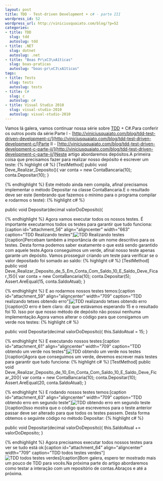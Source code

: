 ```yaml
--- 
layout: post
title: TDD - Test-driven Development + c# - parte III
wordpress_id: 52
wordpress_url: http://viniciusquaiato.com/blog/?p=52
categories: 
- title: TDD
  slug: tdd
  autoslug: tdd
- title: .NET
  slug: dotnet
  autoslug: .net
- title: "Boas Pr\xC3\xA1ticas"
  slug: boas-praticas
  autoslug: "boas-pr\xC3\xA1ticas"
tags: 
- title: Tests
  slug: tests
  autoslug: tests
- title: C#
  slug: c
  autoslug: c#
- title: Visual Studio 2010
  slug: visual-studio-2010
  autoslug: visual-studio-2010
---
```

Vamos lá galera, vamos continuar nossa série sobre [TDD](http://dojofloripa.wordpress.com/2007/09/10/tudo-sobre-tdd/) + C#.Para conferir os outros posts da série:Parte I - [http://viniciusquaiato.com/blog/tdd-test-driven-development-c/](http://viniciusquaiato.com/blog/tdd-test-driven-development-c/)Parte II - [http://viniciusquaiato.com/blog/tdd-test-driven-development-c-parte-ii/](http://viniciusquaiato.com/blog/tdd-test-driven-development-c-parte-ii/)Neste artigo abordaremos depósitos.A primeira coisa que precisamos fazer para realizar nosso depósito é escrever um teste:
{% highlight c# %}
[TestMethod]
public void Deve_Realizar_Deposito(){
var conta = new ContaBancaria(10);
    conta.Depositar(10);
    }

{% endhighlight %}
Este método ainda nem compila, afinal precisamos implementar o método Depositar na classe ContaBancaria.E o resultado deve ser este (lembrando que fazemos o mínimo para o programa compilar e rodarmos o teste):
{% highlight c# %}

public void Depositar(decimal valorDoDeposito){


{% endhighlight %}
Agora vamos executar todos os nossos testes. É importante executarmos todos os testes para garantir que tudo funciona:[caption id="attachment_56" align="aligncenter" width="663" caption="TDD Realizando testes"]![TDD Realizando testes](http://viniciusquaiato.com/blog/wp-content/uploads/2009/11/TDD_Realizando_testes.jpg "TDD_Realizando_testes")[/caption]Percebam também a importância de um nome descritivo para os testes. Desta forma podemos saber exatamente o que está sendo garantido com aquele teste.Agora conseguimos um verde, afinal nosso teste apenas garante um depósito. Vamos prosseguir criando um teste para verificar se o valor depositado foi somado ao saldo:
{% highlight c# %}
[TestMethod]
public void Deve_Realizar_Deposito_de_5_Em_Conta_Com_Saldo_10_E_Saldo_Deve_Ficar_15(){
var conta = new ContaBancaria(10);
    conta.Depositar(5);
    Assert.AreEqual(15, conta.SaldoAtual);
    }

{% endhighlight %}
E ao rodarmos nossos testes temos:[caption id="attachment_59" align="aligncenter" width="709" caption="TDD realizando tetses obtendo erro"]![TDD realizando tetses obtendo erro](http://viniciusquaiato.com/blog/wp-content/uploads/2009/11/TDD_realizando_tetses_obtendo_erro.jpg "TDD_realizando_tetses_obtendo_erro")[/caption]O erro é bem claro: diz que estávamos esperando 15 e o resultado foi 10. Isso por que nosso método de depósito não possui nenhuma implementação.Agora vamos alterar o código para que consigamos um verde nos testes:
{% highlight c# %}

public void Depositar(decimal valorDoDeposito){    this.SaldoAtual = 15;
    }

{% endhighlight %}
E executando nossos testes:[caption id="attachment_61" align="aligncenter" width="709" caption="TDD obtendo um verde nos testes"]![TDD obtendo um verde nos testes](http://viniciusquaiato.com/blog/wp-content/uploads/2009/11/TDD_obtendo_um_verde_nos_testes.jpg "TDD_obtendo_um_verde_nos_testes")[/caption]Agora que conseguimos um verde, devemos escrever mais testes para garantir que tudo funciona:
{% highlight c# %}
[TestMethod]
public void Deve_Realizar_Deposito_de_10_Em_Conta_Com_Saldo_10_E_Saldo_Deve_Ficar_20(){
var conta = new ContaBancaria(10);
    conta.Depositar(10);
    Assert.AreEqual(20, conta.SaldoAtual);
    }

{% endhighlight %}
E rodando nossos testes temos:[caption id="attachment_63" align="aligncenter" width="709" caption="TDD obtendo erro em segundo teste"]![TDD obtendo erro em segundo teste](http://viniciusquaiato.com/blog/wp-content/uploads/2009/11/TDD_obtendo_erro_em_segundo_teste.jpg "TDD_obtendo_erro_em_segundo_teste")[/caption]Isso mostra que o código que escrevemos para o teste anterior passar deve ser alterado para que todos os testes passem. Desta forma obtemos o seguinte código no método Depositar:
{% highlight c# %}

public void Depositar(decimal valorDoDeposito){    this.SaldoAtual += valorDoDeposito;
    }

{% endhighlight %}
Agora precisamos executar todos nossos testes para ver se tudo está ok:[caption id="attachment_64" align="aligncenter" width="709" caption="TDD todos testes verdes"]![TDD todos testes verdes](http://viniciusquaiato.com/blog/wp-content/uploads/2009/11/TDD_todos_testes_verdes.jpg "TDD_todos_testes_verdes")[/caption]Bom galera, espero ter mostrado mais um pouco de TDD para vocês.Na próxima parte do artigo abordaremos como testar a interação com um repositório de contas.Abraços e até a próxima.
